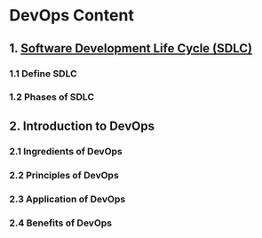 # DevOps Content

## 1. [Software Development Life Cycle (SDLC)](1_Fundamentals_of_SDLC.md)

### 1.1 Define SDLC

### 1.2 Phases of SDLC

## 2. Introduction to DevOps

### 2.1 Ingredients of DevOps

### 2.2 Principles of DevOps

### 2.3 Application of DevOps

### 2.4 Benefits of DevOps
